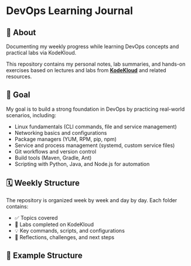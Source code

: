 # DevOps Learning Journal

## 📖 About

Documenting my weekly progress while learning DevOps concepts and practical labs via KodeKloud.

This repository contains my personal notes, lab summaries, and hands-on exercises based on lectures and labs from **[KodeKloud](https://kodekloud.com)** and related resources.

## 🎯 Goal

My goal is to build a strong foundation in DevOps by practicing real-world scenarios, including:

- Linux fundamentals (CLI commands, file and service management)
- Networking basics and configurations
- Package managers (YUM, RPM, pip, npm)
- Service and process management (systemd, custom service files)
- Git workflows and version control
- Build tools (Maven, Gradle, Ant)
- Scripting with Python, Java, and Node.js for automation

## 🗓️ Weekly Structure

The repository is organized week by week and day by day. Each folder contains:

- ✅ Topics covered
- 🧪 Labs completed on KodeKloud
- 💡 Key commands, scripts, and configurations
- 💭 Reflections, challenges, and next steps

## 📁 Example Structure

